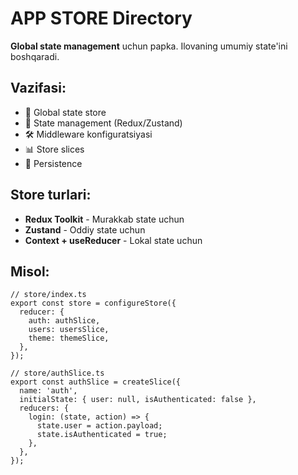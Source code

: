 # APP STORE Directory

**Global state management** uchun papka. Ilovaning umumiy state'ini boshqaradi.

## Vazifasi:

- 🏪 Global state store
- 🔄 State management (Redux/Zustand)
- 🛠️ Middleware konfiguratsiyasi
- 📊 Store slices
- 💾 Persistence

## Store turlari:

- **Redux Toolkit** - Murakkab state uchun
- **Zustand** - Oddiy state uchun
- **Context + useReducer** - Lokal state uchun

## Misol:

```tsx
// store/index.ts
export const store = configureStore({
  reducer: {
    auth: authSlice,
    users: usersSlice,
    theme: themeSlice,
  },
});

// store/authSlice.ts
export const authSlice = createSlice({
  name: 'auth',
  initialState: { user: null, isAuthenticated: false },
  reducers: {
    login: (state, action) => {
      state.user = action.payload;
      state.isAuthenticated = true;
    },
  },
});
```
